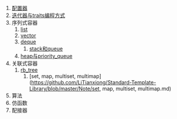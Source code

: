 1. [配置器](https://github.com/LiTianxiong/Standard-Template-Library/blob/master/Note/配置器.md)
2. [迭代器与traits编程方式](https://github.com/LiTianxiong/Standard-Template-Library/blob/master/Note/迭代器.md)
3. 序列式容器
   1. [list](https://github.com/LiTianxiong/Standard-Template-Library/blob/master/Note/list.md)
   2. [vector](https://github.com/LiTianxiong/Standard-Template-Library/blob/master/Note/vector.md)
   3. [deque](https://github.com/LiTianxiong/Standard-Template-Library/blob/master/Note/deque.md)
      1. [stack和queue](https://github.com/LiTianxiong/Standard-Template-Library/blob/master/Note/stack和queue.md)
   4. [heap与priority_queue](https://github.com/LiTianxiong/Standard-Template-Library/blob/master/Note/heap与priority_queue.md)
4. 关联式容器
   1. [rb_tree](https://github.com/LiTianxiong/Standard-Template-Library/blob/master/Note/rb_tree.md)
      1. [set, map, multiset, multimap](https://github.com/LiTianxiong/Standard-Template-Library/blob/master/Note/set, map, multiset, multimap.md)
5. 算法
6. 仿函数
7. 配接器



